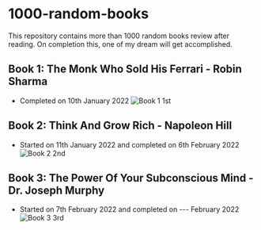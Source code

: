 # 1000-random-books
This repository contains more than 1000 random books review after reading. 
On completion this, one of my dream will get accomplished.




## Book 1: The Monk Who Sold His Ferrari - Robin Sharma
- Completed on 10th January 2022
![Book 1 1st](images/book-01.png)


## Book 2: Think And Grow Rich - Napoleon Hill
- Started on 11th January 2022 and completed on 6th February 2022
![Book 2 2nd](images/book-02.png)


## Book 3: The Power Of Your Subconscious Mind - Dr. Joseph Murphy
- Started on 7th February 2022 and completed on --- February 2022
![Book 3 3rd](images/book-03.png)
